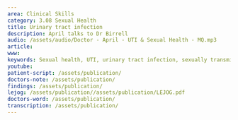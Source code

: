 ```yaml
---
area: Clinical Skills
category: 3.08 Sexual Health
title: Urinary tract infection
description: April talks to Dr Birrell
audio: /assets/audio/Doctor - April - UTI & Sexual Health - MQ.mp3
article: 
www: 
keywords: Sexual health, UTI, urinary tract infection, sexually transmitted infection, transmissible
youtube:
patient-script: /assets/publication/
doctors-note: /assets/publication/
findings: /assets/publication/
lejog: /assets/publication//assets/publication/LEJOG.pdf
doctors-word: /assets/publication/
transcription: /assets/publication/
--- 
```

